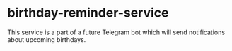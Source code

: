 # birthday-reminder-service

This service is a part of a future Telegram bot which will send notifications about upcoming birthdays.